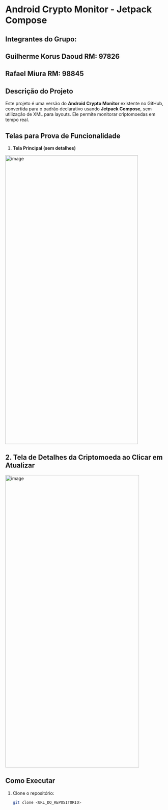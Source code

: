 # Android Crypto Monitor - Jetpack Compose

## Integrantes do Grupo:
## Guilherme Korus Daoud RM: 97826
## Rafael Miura RM: 98845

## Descrição do Projeto
Este projeto é uma versão do **Android Crypto Monitor** existente no GitHub, convertida para o padrão declarativo usando **Jetpack Compose**, sem utilização de XML para layouts. Ele permite monitorar criptomoedas em tempo real.

## Telas para Prova de Funcionalidade

1. **Tela Principal (sem detalhes)**
<img width="416" height="905" alt="image" src="https://github.com/user-attachments/assets/47152529-1d11-4274-9516-057de0db82f2" />

## 2. **Tela de Detalhes da Criptomoeda ao Clicar em Atualizar**  
<img width="420" height="916" alt="image" src="https://github.com/user-attachments/assets/28844abb-89da-45c0-b757-b4b4666d08b3" />

## Como Executar
1. Clone o repositório:
   ```bash
   git clone <URL_DO_REPOSITORIO>
